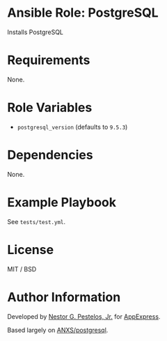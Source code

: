 # Ansible Role: PostgreSQL

Installs PostgreSQL

# Requirements

None.

# Role Variables

* `postgresql_version` (defaults to `9.5.3`)

# Dependencies

None.

# Example Playbook

See `tests/test.yml`.

# License

MIT / BSD

# Author Information

Developed by [Nestor G. Pestelos, Jr.](https://github.com/ngpestelos) for [AppExpress](https://appexpress.io).

Based largely on [ANXS/postgresql](https://github.com/ANXS/postgresql).
